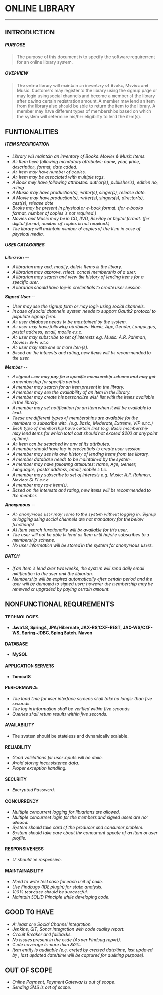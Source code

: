 # **ONLINE LIBRARY**
---
## INTRODUCTION
##### PURPOSE

> The purpose of this document is to specify the software requirement for an online library system. 

##### OVERVIEW

> The online library will maintain an inventory of Books, Movies and Music. Customers may register to the library using the signup page or may login using social channels and become a member of the library after paying certain registration amount. A member may lend an item from the library also should be able to return the item to the library. A member may have different types of memberships based on which the system will determine his/her eligibility to lend the item(s).

## FUNTIONALITIES

##### ITEM SPECIFICATION

* _Library will maintain an inventory of Books, Movies & Music Items._
* _An Item have following mandatory attributes: name, year, price, description, format, date added._
* _An Item may have number of copies._
* _An Item may be associated with multiple tags._
* _A Book may have following attributes: author(s), publisher(s), edition no, rating_
* _A Music may have production(s), writer(s), singer(s), release date._
* _A Movie may have production(s), writer(s), singers(s), director(s), cast(s), release date_
* _Books may be present in physical or e-book format. (for e-books format, number of copies is not required.)_
* _Movies and Music may be in CD, DVD, Blu-Ray or Digital format. (for digital format, number of copies is not required.)_
* _The library will maintain number of copies of the Item in case of physical media._

##### USER CATAGORIES

**_Librarian_** --  

*  _A librarian may add, modify, delete Items in the library._
*  _A librarian may approve, reject, cancel membership of a user._
*  _A librarian may search and view the history of lending items for a specific user._
*  _A librarian should have log-in credentials to create user session._

**_Signed User_** --

* _User may use the signup form or may login using social channels._
* _In case of social channels, system needs to support Oauth2 protocol to populate signup form._
* _An user database needs to be maintained by the system._
* _An user may have following attributes: Name, Age, Gender, Languages, postal address, email, mobile e.t.c._
* _An user may subscribe to set of interests e.g. Music: A.R. Rahman, Movies:  Si-Fi e.t.c._
* _An user may rate one or more item(s)._
* _Based on the interests and rating, new items will be recommended to the user._

**_Member_** --

* _A signed user may pay for a specific membership scheme and may get a membership for specific period._
* _A member may search for an item present in the library._  
* _A member may see the availability of an Item in the library._
* _A member may create his personalize wish list with the items available in the library._
* _A member may set notification for an Item when it will be available to lend._
* _These are different types of memberships are available for the members to subscribe with. (e.g. Basic, Moderate, Extreme, VIP e.t.c.)_
* _Each type of membership have certain limit (e.g. Basic membership may lend items for which total cost should not exceed $200 at any point of time)._
* _An Item can be searched by any of its attributes._
* _A member should have log-in credentials to create user session._
* _A member may see his own history of lending items from the library._
* _A member database needs to be maintained by the system._
* _A member may have following attributes: Name, Age, Gender, Languages, postal address, email, mobile e.t.c._
* _A member may subscribe to set of interests e.g. Music: A.R. Rahman, Movies:  Si-Fi e.t.c._
* _A member may rate item(s)._
* _Based on the interests and rating, new items will be recommended to the member._

**_Anonymous_** --

* _An anonymous user may come to the system without logging in. Signup or logging using social channels are not mandatory for the below function(s)_
* _All Item search functionality will be available for this user._
* _The user will not be able to lend an Item until he/she subscribes to a membership scheme._
* _No user information will be stored in the system for anonymous users._


##### BATCH
* _If an Item is lend over two weeks, the system will send daily email notification to the user and the librarian._
* _Membership will be expired automatically after certain period and the user will be demoted to signed user; however the membership may be renewed or upgraded by paying certain amount._ 

##	NONFUNCTIONAL REQUIREMENTS

#### TECHNOLOGIES

* **Java1.8, Spring4, JPA/Hibernate, JAX-RS/CXF-REST, JAX-WS/CXF-WS, Spring-JDBC, Sping Batch. Maven**

#### DATABASE 

* **MySQL**

#### APPLICATION SERVERS

* **Tomcat8**

####	PERFORMANCE

* _The load time for user interface screens shall take no longer than five seconds._
* _The log in information shall be verified within five seconds._
* _Queries shall return results within five seconds._

####	AVAILABILITY

* The system should be stateless and dynamically scalable.

####	RELIABILITY

* _Good validations for user inputs will be done._
* _Avoid storing inconsistence data._
* _Proper exception handling._

#### SECURITY

* _Encrypted Password._

#### CONCURRENCY

* _Multiple concurrent logging for librarians are allowed._
* _Multiple concurrent login for the members and signed users are not alloaed._
* _System should take card of the producer and consumer problem._
* _System should take care about the concurrent update of an item or user profile._

#### RESPONSIVENESS

* _UI should be responsive._

####	MAINTAINABILITY

* _Need to write test case for each unit of code._
* _Use Findbugs (IDE plugin) for static analysis._
* _100% test case should be successful._
* _Maintain SOLID Principle while developing code._

## GOOD TO HAVE

* _At least one Social Channel Integration._
* _Jenkins, GIT, Sonar integration with code quality report._
* _Circuit Breaker and fallbacks._
* _No issues present in the code (As per Findbug report)._
* _Code coverage is more than 80%._
* _Item entity is auditable (e.g. creted by created date/time, last updated by , last updated date/time will be captured for auditing purpose)._

## OUT OF SCOPE

* _Online Payment, Payment Gateway is out of scope._
* _Sending SMS is out of scope._
